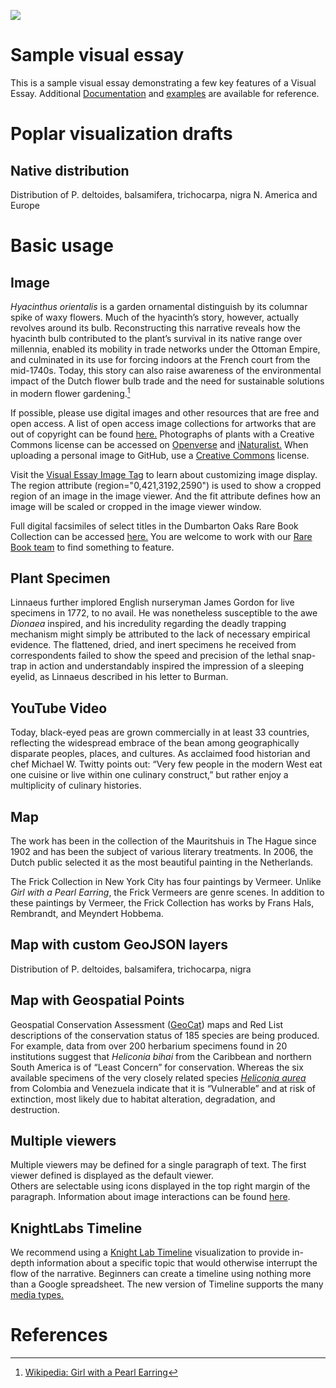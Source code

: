 <a href="https://juncture-digital.org"><img src="https://juncture-digital.org/images/ve-button.png"></a>

<param ve-config
       title="Poplar"
       author="May Wang"                                banner="https://upload.wikimedia.org/wikipedia/commons/thumb/d/d8/Trembling_aspen_%28Populus_tremuloides%29_-_panoramio.jpg/1024px-Trembling_aspen_%28Populus_tremuloides%29_-_panoramio.jpg"
       layout="vertical">

<!-- Entities discussed throughout the essay are typically defined before the essay text and
     are thus available in all text.  Entity identifiers (QIDs) can be found in either
     Wikipedia or Wikidata (https://www.wikidata.org)> -->
<param ve-entity eid="Q185372"> <!-- Girl with a Pearl Earring painting -->
<param ve-entity eid="Q41264"> <!-- Johannes Vermeer -->
<param ve-entity eid="Q221092"> <!-- Mauritshuis -->
<param ve-entity eid="Q36600"> <!-- The Hague -->
<param ve-entity eid="Q60"> <!-- New York City -->

# Sample visual essay

This is a sample visual essay demonstrating a few key features of a Visual Essay. Additional [Documentation](https://github.com/JSTOR-Labs/juncture/wiki) and [examples](https://jstor-labs.github.io/juncture-examples) are available for reference.
<param ve-image manifest="https://iiif.juncture-digital.org/wc%3A1665_Girl_with_a_Pearl_Earring.jpg/manifest.json">

# Poplar visualization drafts

## Native distribution

Distribution of P. deltoides, balsamifera, trichocarpa, nigra
N. America and Europe

<param ve-map basemap="Esri_WorldPhysical" title="Approximate distribution of four poplar species" center="50.876344, -43.701953" zoom="2" marker-type="none" stroke="none">
<param ve-map-layer geojson active url="poplar distro.json" title="Poplar distribution">

# Basic usage

## Image

_Hyacinthus orientalis_ is a garden ornamental distinguish by its columnar spike of waxy flowers. Much of the hyacinth’s story, however, actually revolves around its bulb. Reconstructing this narrative reveals how the hyacinth bulb contributed to the plant’s survival in its native range over millennia, enabled its mobility in trade networks under the Ottoman Empire, and culminated in its use for forcing indoors at the French court from the mid-1740s. Today, this story can also raise awareness of the environmental impact of the Dutch flower bulb trade and the need for sustainable solutions in modern flower gardening.[^1]
<param ve-image 
       label="Girl with a Pearl Earring" 
       description="painting by Johannes Vermeer" 
       license="public domain" 
       url="https://upload.wikimedia.org/wikipedia/commons/0/0f/1665_Girl_with_a_Pearl_Earring.jpg">
       <param ve-entity eid="Q157428"> <!-- Hyacinthus orientalis -->

If possible, please use digital images and other resources that are free and open access. A list of open access image collections for artworks that are out of copyright can be found [here.](https://www.apollo-magazine.com/open-access-image-libraries-a-handy-list/) Photographs of plants with a Creative Commons license can be accessed on [Openverse](https://wordpress.org/openverse/) and [iNaturalist.](https://www.inaturalist.org/) When uploading a personal image to GitHub, use a [Creative Commons](https://creativecommons.org/licenses/) license.
<param ve-image url="https://github.com/kristanmhanson/Juncture_training_2/blob/main/Flickr_CC_BY_NC_SA_2.0.jpg?raw=true" fit="cover">

Visit the [Visual Essay Image Tag](https://github.com/jstor-labs/juncture/wiki/Visual-Essay-Image-Tag) to learn about customizing image display. The region attribute (region="0,421,3192,2590") is used to show a cropped region of an image in the image viewer. And the fit attribute defines how an image will be scaled or cropped in the image viewer window.
<param ve-compare curtain manifest="https://iiif.lib.harvard.edu/manifests/drs:493720026" seq="118">
<param ve-compare manifest="https://iiif.juncture-digital.org/wc%3AArachis_hypogaea_003.JPG/manifest.json" fit="contain">

Full digital facsimiles of select titles in the Dumbarton Oaks Rare Book Collection can be accessed [here.](https://www.doaks.org/resources/rare-books#c6-operator=or&c7-operator=or&b_start=0) You are welcome to work with our [Rare Book team](https://www.doaks.org/research/library-archives/rare-book-collection) to find something to feature.
<param ve-compare sync fit="contain" manifest="https://iiif.lib.harvard.edu/manifests/drs:436574052" seq="291">
<param ve-compare manifest="https://iiif.juncture-digital.org/wc%3AArachis_hypogaea_003.JPG/manifest.json" fit="contain">

## Plant Specimen

Linnaeus further implored English nurseryman James Gordon for live specimens in 1772, to no avail. He was nonetheless susceptible to the awe *Dionaea* inspired, and his incredulity regarding the deadly trapping mechanism might simply be attributed to the lack of necessary empirical evidence. The flattened, dried, and inert specimens he received from correspondents failed to show the speed and precision of the lethal snap-trap in action and understandably inspired the impression of a sleeping eyelid, as Linnaeus described in his letter to Burman.
<param ve-plant-specimen jpid="10.5555/al.ap.specimen.cord00022454" label="Datura stramonium L. from Cordoba, Argentina.">

## YouTube Video

Today, black-eyed peas are grown commercially in at least 33 countries, reflecting the widespread embrace of the bean among geographically disparate peoples, places, and cultures. As acclaimed food historian and chef <span eid="Q49562413">Michael W. Twitty</span> points out: “Very few people in the modern West eat one cuisine or live within one culinary construct,” but rather enjoy a multiplicity of culinary histories.
<param ve-video id="_B6yRDDxOzw" title="What is botanical art?" author="Royal Botanic Gardens, Kew">

## Map

The work has been in the collection of the Mauritshuis in The Hague since 1902 and has been the subject of various 
literary treatments. In 2006, the Dutch public selected it as the most beautiful painting in the Netherlands.
<param ve-map center="Q36600" zoom="11" prefer-geojson>

The Frick Collection in New York City has four paintings by Vermeer. Unlike  _Girl with a Pearl Earring_, the Frick Vermeers are genre scenes. In addition to these paintings by Vermeer, the Frick Collection has works by Frans Hals, Rembrandt, and Meyndert Hobbema.
<param ve-map center="Q60" zoom="8" prefer-geojson>

## Map with custom GeoJSON layers

Distribution of P. deltoides, balsamifera, trichocarpa, nigra
<param ve-map basemap="Esri_WorldPhysical" title="Approximate distribution of four poplar species" center="50.876344, -43.701953" zoom="2" marker-type="none" stroke="none">
<param ve-map-layer geojson active url="poplar distro.json" title="Poplar distribution">

<!-- create new GitHub files for GeoJSON layers -->

## Map with Geospatial Points

Geospatial Conservation Assessment ([GeoCat](https://www.gbif.org/tool/81755/geocat-geospatial-conservation-assessment-tool)) maps and Red List descriptions of the conservation status of 185 species are being produced. For example, data from over 200 herbarium specimens found in 20 institutions suggest that _Heliconia bihai_ from the <span data-click-map-flyto="18.005438, -66.612474,5.8">Caribbean</span> and <span data-click-map-flyto="1.069952, -60.720456, 4.6">northern South America</span> is of “Least Concern” for conservation. Whereas the six available specimens of the very closely related species _[Heliconia aurea](http://www.plantsoftheworldonline.org/taxon/urn:lsid:ipni.org:names:119303-2)_ from <span data-click-map-flyto="9.036443, -69.729927, 7.3">Colombia and Venezuela</span> indicate that it is “Vulnerable” and at risk of extinction, most likely due to habitat alteration, degradation, and destruction.
<param ve-map center="0.040297, -71.224280" zoom="3.8" marker-type="circle" stroke-width="0" fill-opacity="1" label="Populations of Heliconia aurea (magenta) and Heliconia bihai (green) based on data from herbarium specimens.">
<param ve-map-layer geojson active title="Heliconia aurea (magenta)" url="/data/heliconia-aurea.tsv" fill="#D11141" radius="6">  
<param ve-map-layer geojson active title="Heliconia bihai (green)" url="/data/heliconia-bihai.tsv" radius="4.5" fill="#009900">

<!-- get lat and longitude values for map center from Google Maps -->

## Multiple viewers

Multiple viewers may be defined for a single paragraph of text.  The first viewer defined is displayed as the default viewer.  
Others are selectable using icons displayed in the top right margin of the paragraph. Information about <span data-click-image-zoomto="489,1158,4245,3759">image interactions</span> can be found [here](https://github.com/JSTOR-Labs/juncture/wiki/Visual-Essay-Image-Tag). <!-- copy coordinates from visual essay upper left corner -->
<param ve-image 
       manifest="https://ids.si.edu/ids/manifest/ark:/65665/m38902df56eeba4856a1036eb5f7212d1d"
       title="_Populus tremuloides_ herbarium specimen with cotton">
<param ve-map center="Q36600" zoom="11">

## KnightLabs Timeline

We recommend using a [Knight Lab Timeline](https://timeline.knightlab.com/) visualization to provide in-depth information about a specific topic that would otherwise interrupt the flow of the narrative. Beginners can create a timeline using nothing more than a Google spreadsheet. The new version of Timeline supports the many [media types.](https://timeline.knightlab.com/docs/media-types.html)
<param ve-knightlab-timeline source="1vSpB8PzcGFdAhczOaw3S56eh8DMUa2av2JbbPbHB0QE">
       
<!-- only need "source=" alphanumeric value here -->
<!-- hex color values -->

# References

[^1]: [Wikipedia: Girl with a Pearl Earring](https://en.wikipedia.org/wiki/Girl_with_a_Pearl_Earring)

